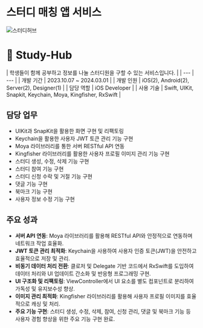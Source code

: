 # 스터디 매칭 앱 서비스
![스터디허브](https://github.com/user-attachments/assets/732c1f38-c352-4e79-b395-33ab04e1695d)

# 📎 Study-Hub

| 학생들이 함께 공부하고 정보를 나눌 스터디원을 구할 수 있는 서비스입니다. |
| --- | --- |
| 개발 기간 | 2023.10.07 ~ 2024.03.01 |
| 개발 인원 | iOS(2), Android(2), Server(2), Designer(1) |
| 담당 역할 | iOS Developer |
| 사용 기술 | Swift, UIKit, Snapkit, Keychain, Moya, Kingfisher, RxSwift |

## 담당 업무

- UIKit과 SnapKit을 활용한 화면 구현 및 리팩토링
- Keychain을 활용한 사용자 JWT 토큰 관리 기능 구현
- Moya 라이브러리를 통한 서버 RESTful API 연동
- Kingfisher 라이브러리를 활용한 사용자 프로필 이미지 관리 기능 구현
- 스터디 생성, 수정, 삭제 기능 구현
- 스터디 참여 기능 구현
- 스터디 신청 수락 및 거절 기능 구현
- 댓글 기능 구현
- 북마크 기능 구현
- 사용자 정보 수정 기능 구현

## 주요 성과

- **서버 API 연동**: Moya 라이브러리를 활용해 RESTful API와 안정적으로 연동하며 네트워크 작업 효율화.
- **JWT 토큰 관리 최적화**: Keychain을 사용하여 사용자 인증 토큰(JWT)을 안전하고 효율적으로 저장 및 관리.
- **비동기 데이터 처리 전환**: 클로저 및 Delegate 기반 코드에서 RxSwift를 도입하여 데이터 처리와 UI 업데이트 간소화 및 반응형 프로그래밍 구현.
- **UI 구조화 및 리팩토링**: ViewController에서 UI 요소를 별도 컴포넌트로 분리하여 가독성 및 유지보수성 향상.
- **이미지 관리 최적화**: Kingfisher 라이브러리를 활용해 사용자 프로필 이미지를 효율적으로 캐싱 및 처리.
- **주요 기능 구현**: 스터디 생성, 수정, 삭제, 참여, 신청 관리, 댓글 및 북마크 기능 등 사용자 경험 향상을 위한 주요 기능 구현 완료.
